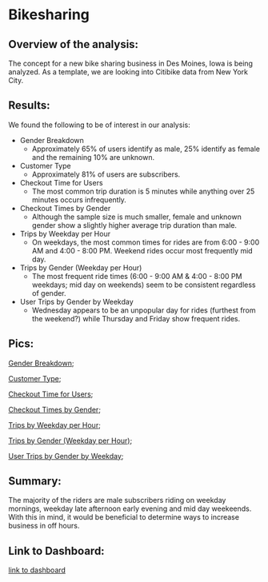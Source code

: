 # Bikesharing

## Overview of the analysis:
The concept for a new bike sharing business in Des Moines, Iowa is being analyzed.  As a template, we are looking into Citibike data from New York City.

## Results:
We found the following to be of interest in our analysis:

* Gender Breakdown
  * Approximately 65% of users identify as male, 25% identify as female and the remaining 10% are unknown.
* Customer Type
  * Approximately 81% of users are subscribers.
* Checkout Time for Users
  * The most common trip duration is 5 minutes while anything over 25 minutes occurs infrequently.
* Checkout Times by Gender
  * Although the sample size is much smaller, female and unknown gender show a slightly higher average trip duration than male.
* Trips by Weekday per Hour
  * On weekdays, the most common times for rides are from 6:00 - 9:00 AM and 4:00 - 8:00 PM.  Weekend rides occur most frequently mid day.
* Trips by Gender (Weekday per Hour)
  * The most frequent ride times (6:00 - 9:00 AM & 4:00 - 8:00 PM weekdays; mid day on weekends) seem to be consistent regardless of gender.
* User Trips by Gender by Weekday
  * Wednesday appears to be an unpopular day for rides (furthest from the weekend?) while Thursday and Friday show frequent rides.

## Pics:
[Gender Breakdown](https://github.com/tonyferri/Bikesharing/blob/main/resources/Gender%20Breakdown.png);

[Customer Type](https://github.com/tonyferri/Bikesharing/blob/main/resources/Customer%20Type.png);

[Checkout Time for Users](https://github.com/tonyferri/Bikesharing/blob/main/resources/Checkout%20Time%20for%20Users.png);

[Checkout Times by Gender](https://github.com/tonyferri/Bikesharing/blob/main/resources/Checkout%20Times%20by%20Gender.png);

[Trips by Weekday per Hour](https://github.com/tonyferri/Bikesharing/blob/main/resources/Trips%20by%20Weekday%20per%20Hour.png);

[Trips by Gender (Weekday per Hour)](https://github.com/tonyferri/Bikesharing/blob/main/resources/Trips%20by%20Gender%20(Weekday%20per%20Hour).png);

[User Trips by Gender by Weekday](https://github.com/tonyferri/Bikesharing/blob/main/resources/User%20Trips%20by%20Gender%20by%20Weekday.png);

## Summary: 
The majority of the riders are male subscribers riding on weekday mornings, weekday late afternoon early evening and mid day weekeends.  With this in mind, it would be beneficial to determine ways to increase business in off hours.

## Link to Dashboard:
[link to dashboard](https://public.tableau.com/app/profile/tony.ferri5449/viz/Module14ChallengeCitibike_16398502818160/NYCCitibikeStory?publish=yes)